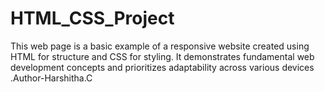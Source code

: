 # HTML_CSS_Project
This web page is a basic example of a responsive website created using HTML for structure and CSS for styling. It demonstrates fundamental web development concepts and prioritizes adaptability across various devices .Author-Harshitha.C
